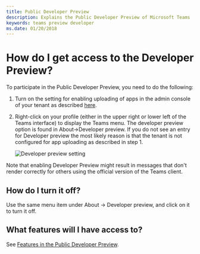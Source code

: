 ```yaml
---
title: Public Developer Preview
description: Explains the Public Developer Preview of Microsoft Teams
keywords: teams preview developer
ms.date: 01/20/2018
---
```

# How do I get access to the Developer Preview?

To participate in the Public Developer Preview, you need to do the following:

1. Turn on the setting for enabling uploading of apps in the admin console of your tenant as described [here](~/get-started/get-started-tenant).

2. Right-click on your profile (either in the upper right or lower left of the Teams interface) to display the Teams menu. The developer preview option is found in About→Developer preview. If you do not see an entry for Developer preview the most likely reason is that the tenant is not configured for app uploading as described in step 1.

   ![Developer preview setting](~/assets/images/developerpreview.png)

Note that enabling Developer Preview might result in messages that don't render correctly for others using the official version of the Teams client.

## How do I turn it off?

Use the same menu item under About → Developer preview, and click on it to turn it off.

## What features will I have access to?

See [Features in the Public Developer Preview](~/resources/dev-preview/developer-preview-features).
